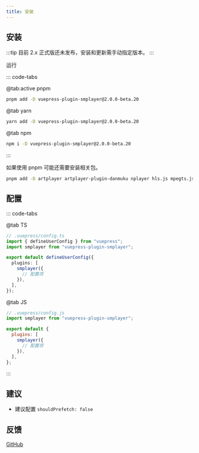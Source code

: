 ```yaml
---
title: 安装
---
```


## 安装

:::tip
目前 2.x 正式版还未发布，安装和更新需手动指定版本。
:::

运行

::: code-tabs

@tab:active pnpm

```bash
pnpm add -D vuepress-plugin-smplayer@2.0.0-beta.20
```

@tab yarn

```bash
yarn add -D vuepress-plugin-smplayer@2.0.0-beta.20
```

@tab npm

```bash
npm i -D vuepress-plugin-smplayer@2.0.0-beta.20
```

:::

如果使用 pnpm 可能还需要安装相关包。

```bash
pnpm add -D artplayer artplayer-plugin-danmuku nplayer hls.js mpegts.js dashjs
```

## 配置

::: code-tabs

@tab TS

```ts {3,7-9}
// .vuepress/config.ts
import { defineUserConfig } from "vuepress";
import smplayer from "vuepress-plugin-smplayer";

export default defineUserConfig({
  plugins: [
    smplayer({
      // 配置项
    }),
  ],
});
```

@tab JS

```js {2,6-8}
// .vuepress/config.js
import smplayer from "vuepress-plugin-smplayer";

export default {
  plugins: [
    smplayer({
      // 配置项
    }),
  ],
};
```

:::

## 建议

- 建议配置 `shouldPrefetch: false`

## 反馈

[GitHub](https://github.com/u2sb/vuepress-plugin-smplayer/issues)
